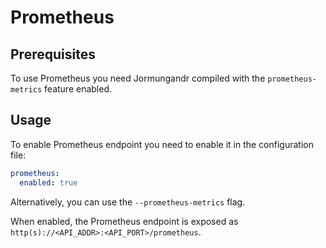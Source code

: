 # Prometheus

## Prerequisites

To use Prometheus you need Jormungandr compiled with the `prometheus-metrics` feature enabled.

## Usage

To enable Prometheus endpoint you need to enable it in the configuration file:

```yaml
prometheus:
  enabled: true
```

Alternatively, you can use the `--prometheus-metrics` flag.

When enabled, the Prometheus endpoint is exposed as `http(s)://<API_ADDR>:<API_PORT>/prometheus`.

